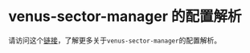 # venus-sector-manager 的配置解析

请访问这个[链接](https://github.com/ipfs-force-community/venus-cluster/blob/main/docs/zh/04.venus-sector-manager%E7%9A%84%E9%85%8D%E7%BD%AE%E8%A7%A3%E6%9E%90.md)，了解更多关于`venus-sector-manager`的配置解析。